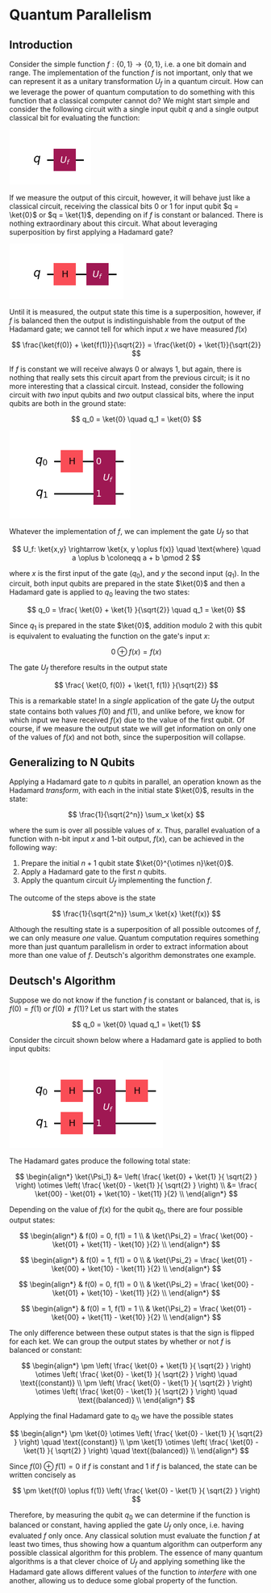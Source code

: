 # Quantum Parallelism

## Introduction
Consider the simple function $f: \{0,1\} \rightarrow \{0,1\}$, i.e. a one bit domain and range. The implementation of the function $f$ is not important, only that we can represent it as a unitary transformation $U_f$ in a quantum circuit. How can we leverage the power of quantum computation to do something with this function that a classical computer cannot do? We might start simple and consider the following circuit with a single input qubit $q$ and a single output classical bit for evaluating the function:

![Naive Circuit](/img/quantum_computation/parallelism/naive_circuit.png)

If we measure the output of this circuit, however, it will behave just like a classical circuit, receiving the classical bits 0 or 1 for input qubit $q = \ket{0}$ or $q = \ket{1}$, depending on if $f$ is constant or balanced. There is nothing extraordinary about this circuit. What about leveraging superposition by first applying a Hadamard gate?

![Naive Circuit](/img/quantum_computation/parallelism/naive_circuit_2.png)

Until it is measured, the output state this time is a superposition, however, if $f$ is balanced then the output is indistinguishable from the output of the Hadamard gate; we cannot tell for which input $x$ we have measured $f(x)$

$$
    \frac{\ket{f(0)} + \ket{f(1)}}{\sqrt{2}} = \frac{\ket{0} + \ket{1}}{\sqrt{2}}
$$

If $f$ is constant we will receive always 0 or always 1, but again, there is nothing that really sets this circuit apart from the previous circuit; is it no more interesting that a classical circuit.
Instead, consider the following circuit with _two_ input qubits and _two_ output classical bits, where the input qubits are both in the ground state:

$$
    q_0 = \ket{0} \quad q_1 = \ket{0}
$$

![Correct Circuit](/img/quantum_computation/parallelism/correct_circuit.png)

Whatever the implementation of $f$, we can implement the gate $U_f$ so that 

$$
    U_f: \ket{x,y} \rightarrow \ket{x, y \oplus f(x)} \quad \text{where} \quad a \oplus b \coloneqq a + b \pmod 2
$$

where $x$ is the first input of the gate ($q_0$), and $y$ the second input ($q_1$). In the circuit, both input qubits are prepared in the state $\ket{0}$ and then a Hadamard gate is applied to $q_0$ leaving the two states:

$$
    q_0 = \frac{ \ket{0} + \ket{1} }{\sqrt{2}} \quad q_1 = \ket{0}
$$

Since $q_1$ is prepared in the state $\ket{0}$, addition modulo 2 with this qubit is equivalent to evaluating the function on the gate's input $x$:

$$
    0 \oplus f(x) = f(x)
$$

The gate $U_f$ therefore results in the output state

$$
    \frac{ \ket{0, f(0)} + \ket{1, f(1)} }{\sqrt{2}}
$$

This is a remarkable state! In a _single_ application of the gate $U_f$ the output state contains both values $f(0)$ and $f(1)$, and unlike before, we know for which input we have received $f(x)$ due to the value of the first qubit. Of course, if we measure the output state we will get information on only one of the values of $f(x)$ and not both, since the superposition will collapse.

## Generalizing to N Qubits
Applying a Hadamard gate to $n$ qubits in parallel, an operation known as the Hadamard _transform_, with each in the initial state $\ket{0}$, results in the state:

$$
    \frac{1}{\sqrt{2^n}} \sum_x \ket{x}
$$

where the sum is over all possible values of $x$. Thus, parallel evaluation of a function with n-bit input $x$ and 1-bit output, $f(x)$, can be achieved in the following way:

1. Prepare the initial $n+1$ qubit state $\ket{0}^{\otimes n}\ket{0}$.
2. Apply a Hadamard gate to the first $n$ qubits.
3. Apply the quantum circuit $U_f$ implementing the function $f$.

The outcome of the steps above is the state

$$
    \frac{1}{\sqrt{2^n}} \sum_x \ket{x} \ket{f(x)}
$$

Although the resulting state is a superposition of all possible outcomes of $f$, we can only measure _one_ value. Quantum computation requires something more than just quantum parallelism in order to extract information about more than one value of $f$. Deutsch's algorithm demonstrates one example.

## Deutsch's Algorithm
Suppose we do not know if the function $f$ is constant or balanced, that is, is $f(0) = f(1)$ or $f(0) \ne f(1)$? Let us start with the states

$$
    q_0 = \ket{0} \quad q_1 = \ket{1}
$$

Consider the circuit shown below where a Hadamard gate is applied to both input qubits:

![Deutsch](/img/quantum_computation/parallelism/deutsch.png)

The Hadamard gates produce the following total state:

$$
    \begin{align*}
        \ket{\Psi_1} &= \left( \frac{ \ket{0} + \ket{1} }{ \sqrt{2} } \right) \otimes \left( \frac{ \ket{0} - \ket{1} }{ \sqrt{2} } \right) \\
        &= \frac{ \ket{00} - \ket{01} + \ket{10} - \ket{11} }{2} \\
    \end{align*}
$$

Depending on the value of $f(x)$ for the qubit $q_0$, there are four possible output states:

$$
    \begin{align*}
        & f(0) = 0, f(1) = 1 \\
        & \ket{\Psi_2} = \frac{ \ket{00} - \ket{01} + \ket{11} - \ket{10} }{2} \\
    \end{align*}
$$

$$
    \begin{align*}
        & f(0) = 1, f(1) = 0 \\
        & \ket{\Psi_2} = \frac{ \ket{01} - \ket{00} + \ket{10} - \ket{11} }{2} \\
    \end{align*}
$$

$$
    \begin{align*}
        & f(0) = 0, f(1) = 0 \\
        & \ket{\Psi_2} = \frac{ \ket{00} - \ket{01} + \ket{10} - \ket{11} }{2} \\
    \end{align*}
$$

$$
    \begin{align*}
        & f(0) = 1, f(1) = 1 \\
        & \ket{\Psi_2} = \frac{ \ket{01} - \ket{00} + \ket{11} - \ket{10} }{2} \\
    \end{align*}
$$

The only difference between these output states is that the sign is flipped for each ket. We can group the output states by whether or not $f$ is balanced or constant:

$$
    \begin{align*}
        \pm \left( \frac{ \ket{0} + \ket{1} }{ \sqrt{2} } \right) \otimes \left( \frac{ \ket{0} - \ket{1} }{ \sqrt{2} } \right) \quad \text{(constant)} \\
        \pm \left( \frac{ \ket{0} - \ket{1} }{ \sqrt{2} } \right) \otimes \left( \frac{ \ket{0} - \ket{1} }{ \sqrt{2} } \right) \quad \text{(balanced)} \\
    \end{align*}
$$

Applying the final Hadamard gate to $q_0$ we have the possible states

$$
    \begin{align*}
        \pm \ket{0} \otimes \left( \frac{ \ket{0} - \ket{1} }{ \sqrt{2} } \right) \quad \text{(constant)} \\
        \pm \ket{1} \otimes \left( \frac{ \ket{0} - \ket{1} }{ \sqrt{2} } \right) \quad \text{(balanced)} \\
    \end{align*}
$$

Since $f(0) \oplus f(1) = 0$ if $f$ is constant and 1 if $f$ is balanced, the state can be written concisely as

$$
    \pm \ket{f(0) \oplus f(1)} \left( \frac{ \ket{0} - \ket{1} }{ \sqrt{2} } \right)
$$

Therefore, by measuring the qubit $q_0$ we can determine if the function is balanced or constant, having applied the gate $U_f$ only once, i.e. having evaluated $f$ only once. Any classical solution must evaluate the function $f$ at least two times, thus showing how a quantum algorithm can outperform any possible classical algorithm for this problem. The essence of many quantum algorithms is a that clever choice of $U_f$ and applying something like the Hadamard gate allows different values of the function to _interfere_ with one another, allowing us to deduce some global property of the function.
